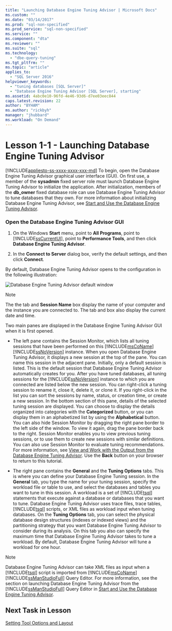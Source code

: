 ```yaml
---
title: "Launching Database Engine Tuning Advisor | Microsoft Docs"
ms.custom: ""
ms.date: "03/14/2017"
ms.prod: "sql-non-specified"
ms.prod_service: "sql-non-specified"
ms.service: ""
ms.component: "dta"
ms.reviewer: ""
ms.suite: "sql"
ms.technology: 
  - "dbe-query-tuning"
ms.tgt_pltfrm: ""
ms.topic: "article"
applies_to: 
  - "SQL Server 2016"
helpviewer_keywords: 
  - "tuning databases [SQL Server]"
  - "Database Engine Tuning Advisor [SQL Server], starting"
ms.assetid: 4abc0e10-96fd-4e46-93d6-d7ee03eec844
caps.latest.revision: 22
author: "BYHAM"
ms.author: "rickbyh"
manager: "jhubbard"
ms.workload: "On Demand"
---
```

# Lesson 1-1 - Launching Database Engine Tuning Advisor
[!INCLUDE[appliesto-ss-xxxx-xxxx-xxx-md](../../includes/appliesto-ss-xxxx-xxxx-xxx-md.md)]
To begin, open the Database Engine Tuning Advisor graphical user interface (GUI). On first use, a member of the **sysadmin** fixed server role must launch Database Engine Tuning Advisor to initialize the application. After initialization, members of the **db_owner** fixed database role can use Database Engine Tuning Advisor to tune databases that they own. For more information about initializing Database Engine Tuning Advisor, see [Start and Use the Database Engine Tuning Advisor](../../relational-databases/performance/start-and-use-the-database-engine-tuning-advisor.md).  
  
### Open the Database Engine Tuning Advisor GUI  
  
1.  On the Windows **Start** menu, point to **All Programs**, point to [!INCLUDE[ssCurrentUI](../../includes/sscurrentui-md.md)], point to **Performance Tools**, and then click **Database Engine Tuning Advisor**.  
  
2.  In the **Connect to Server** dialog box, verify the default settings, and then click **Connect**.  
  
By default, Database Engine Tuning Advisor opens to the configuration in the following illustration:  
  
![Database Engine Tuning Advisor default window](../../tools/dta/media/defaultdtagui.gif "Database Engine Tuning Advisor default window")  
  
> [!NOTE]  
> The the tab and **Session Name** box display the name of your computer and the instance you are connected to. The tab and box also display the current date and time.  
  
Two main panes are displayed in the Database Engine Tuning Advisor GUI when it is first opened.  
  
-   The left pane contains the Session Monitor, which lists all tuning sessions that have been performed on this [!INCLUDE[msCoName](../../includes/msconame-md.md)] [!INCLUDE[ssNoVersion](../../includes/ssnoversion-md.md)] instance. When you open Database Engine Tuning Advisor, it displays a new session at the top of the pane. You can name this session in the adjacent pane. Initially, only a default session is listed. This is the default session that Database Engine Tuning Advisor automatically creates for you. After you have tuned databases, all tuning sessions for the [!INCLUDE[ssNoVersion](../../includes/ssnoversion-md.md)] instance to which you are connected are listed below the new session. You can right-click a tuning session to rename it, close it, delete it, or clone it. If you right-click in the list you can sort the sessions by name, status, or creation time, or create a new session. In the bottom section of this pane, details of the selected tuning session are displayed. You can choose to display the details organized into categories with the **Categorized** button, or you can display them in an alphabetized list by using the **Alphabetical** button. You can also hide Session Monitor by dragging the right pane border to the left side of the window. To view it again, drag the pane border back to the right. Session Monitor enables you to view previous tuning sessions, or to use them to create new sessions with similar definitions. You can also use Session Monitor to evaluate tuning recommendations. For more information, see [View and Work with the Output from the Database Engine Tuning Advisor](../../relational-databases/performance/view-and-work-with-the-output-from-the-database-engine-tuning-advisor.md). Use the **Back** button on your browser to return to this tutorial.  
  
-   The right pane contains the **General** and the **Tuning Options** tabs. This is where you can define your Database Engine Tuning session. In the **General** tab, you type the name for your tuning session, specify the workload file or table to use, and select the databases and tables you want to tune in this session. A workload is a set of [!INCLUDE[tsql](../../includes/tsql-md.md)] statements that execute against a database or databases that you want to tune. Database Engine Tuning Advisor uses trace files, trace tables, [!INCLUDE[tsql](../../includes/tsql-md.md)] scripts, or XML files as workload input when tuning databases. On the **Tuning Options** tab, you can select the physical database design structures (indexes or indexed views) and the partitioning strategy that you want Database Engine Tuning Advisor to consider during its analysis. On this tab you also can specify the maximum time that Database Engine Tuning Advisor takes to tune a workload. By default, Database Engine Tuning Advisor will tune a workload for one hour.  
  
> [!NOTE]  
> Database Engine Tuning Advisor can take XML files as input when a [!INCLUDE[tsql](../../includes/tsql-md.md)] script is imported from [!INCLUDE[msCoName](../../includes/msconame-md.md)][!INCLUDE[ssManStudioFull](../../includes/ssmanstudiofull-md.md)] Query Editor. For more information, see the section on launching Database Engine Tuning Advisor from the [!INCLUDE[ssManStudioFull](../../includes/ssmanstudiofull-md.md)] Query Editor in [Start and Use the Database Engine Tuning Advisor](../../relational-databases/performance/start-and-use-the-database-engine-tuning-advisor.md).  
  
## Next Task in Lesson  
[Setting Tool Options and Layout](../../tools/dta/lesson-1-2-setting-tool-options-and-layout.md)  
  
  
  
